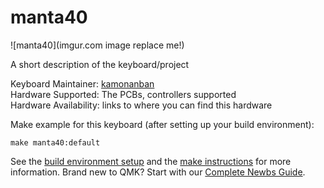 # manta40

![manta40](imgur.com image replace me!)

A short description of the keyboard/project

Keyboard Maintainer: [kamonanban](https://github.com/kamonanban)  
Hardware Supported: The PCBs, controllers supported  
Hardware Availability: links to where you can find this hardware

Make example for this keyboard (after setting up your build environment):

    make manta40:default

See the [build environment setup](https://docs.qmk.fm/#/getting_started_build_tools) and the [make instructions](https://docs.qmk.fm/#/getting_started_make_guide) for more information. Brand new to QMK? Start with our [Complete Newbs Guide](https://docs.qmk.fm/#/newbs).
